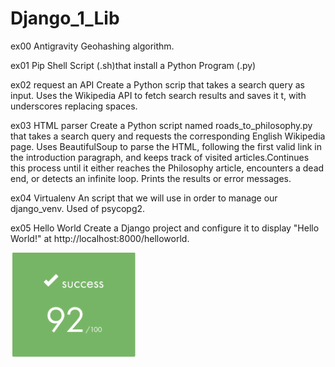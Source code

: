 # Django_1_Lib

ex00 Antigravity
Geohashing algorithm.

ex01 Pip
Shell Script (.sh)that install a Python Program (.py)

ex02  request an API
Create a Python scrip that takes a search query as input.
Uses the Wikipedia API to fetch search results and saves it t, with underscores replacing spaces.

ex03 HTML parser
Create a Python script named roads_to_philosophy.py that takes a search query and requests the corresponding English Wikipedia page.
Uses BeautifulSoup to parse the HTML, following the first valid link in the introduction paragraph, and keeps track of visited articles.Continues this process until it either reaches the Philosophy article, encounters a dead end, or detects an infinite loop.
Prints the results or error messages.

ex04 Virtualenv
An script that we will use in order to manage our django_venv.
Used of psycopg2.

ex05 Hello World
Create a Django project and configure it to display "Hello World!" at http://localhost:8000/helloworld. 

<p align="left">
  <img src="https://github.com/beatriangu/Django_1_Lib/blob/main/Screenshot%20from%202024-09-06%2020-02-53.png?raw=true" alt="Miniatura" width="200"/>
</p>
















